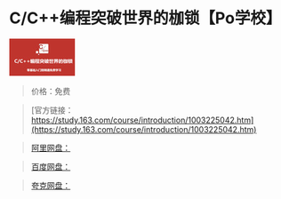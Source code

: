 # C/C++编程突破世界的枷锁【Po学校】

![img](../../../assets/study163/free/6631814334096080605.png)

> 价格：免费

> [官方链接：https://study.163.com/course/introduction/1003225042.htm](https://study.163.com/course/introduction/1003225042.htm)

> [阿里网盘：]()

> [百度网盘：]()

> [夸克网盘：]()

